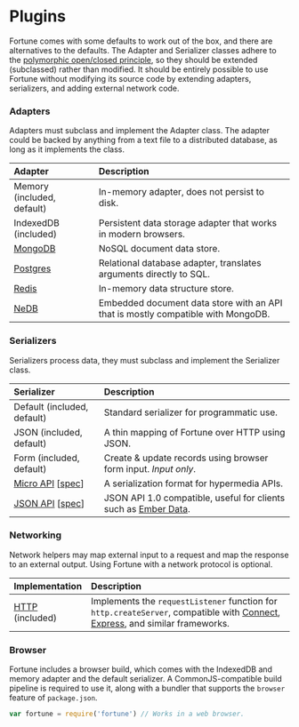 # Plugins

Fortune comes with some defaults to work out of the box, and there are alternatives to the defaults. The Adapter and Serializer classes adhere to the [polymorphic open/closed principle](https://en.wikipedia.org/wiki/Open/closed_principle#Polymorphic_open.2Fclosed_principle), so they should be extended (subclassed) rather than modified. It should be entirely possible to use Fortune without modifying its source code by extending adapters, serializers, and adding external network code.


### Adapters

Adapters must subclass and implement the Adapter class. The adapter could be backed by anything from a text file to a distributed database, as long as it implements the class.

| Adapter          | Description                                              |
|:-----------------|:---------------------------------------------------------|
| Memory (included, default) | In-memory adapter, does not persist to disk. |
| IndexedDB (included) | Persistent data storage adapter that works in modern browsers. |
| [MongoDB](https://github.com/fortunejs/fortune-mongodb) | NoSQL document data store. |
| [Postgres](https://github.com/fortunejs/fortune-postgres) | Relational database adapter, translates arguments directly to SQL. |
| [Redis](https://github.com/thibremy/fortune-redis) | In-memory data structure store. |
| [NeDB](https://github.com/fortunejs/fortune-nedb) | Embedded document data store with an API that is mostly compatible with MongoDB. |


### Serializers

Serializers process data, they must subclass and implement the Serializer class.

| Serializer       | Description                                              |
|:-----------------|:---------------------------------------------------------|
| Default (included, default) | Standard serializer for programmatic use. |
| JSON (included, default) | A thin mapping of Fortune over HTTP using JSON. |
| Form (included, default) | Create & update records using browser form input. *Input only*. |
| [Micro API](https://github.com/fortunejs/fortune-micro-api) [[spec](http://micro-api.org)] | A serialization format for hypermedia APIs. |
| [JSON API](https://github.com/fortunejs/fortune-json-api) [[spec](http://jsonapi.org)] | JSON API 1.0 compatible, useful for clients such as [Ember Data](https://github.com/emberjs/data). |


### Networking

Network helpers may map external input to a request and map the response to an external output. Using Fortune with a network protocol is optional.

| Implementation   | Description                                              |
|:-----------------|:---------------------------------------------------------|
| [HTTP](http://fortunejs.com/api/#net-http) (included) | Implements the `requestListener` function for `http.createServer`, compatible with [Connect](https://github.com/senchalabs/connect), [Express](http://expressjs.com/), and similar frameworks. |


### Browser

Fortune includes a browser build, which comes with the IndexedDB and memory adapter and the default serializer. A CommonJS-compatible build pipeline is required to use it, along with a bundler that supports the `browser` feature of `package.json`.

```js
var fortune = require('fortune') // Works in a web browser.
```
